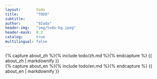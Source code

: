 ```yaml
---
layout:       todo
title:        "TODO"
subtitle:    
author:       "92ada"
header-img:   "img/todo-bg.jpeg"
header-mask:  0.3
catalog:      true
multilingual: false
---
```


<!-- Chinese Version -->
<div class="zh post-container">
    {% capture about_zh %}{% include todo/zh.md %}{% endcapture %}
    {{ about_zh | markdownify }}
</div>

<!-- English Version -->
<div class="en post-container">
    {% capture about_en %}{% include todo/en.md %}{% endcapture %}
    {{ about_en | markdownify }}
</div>
